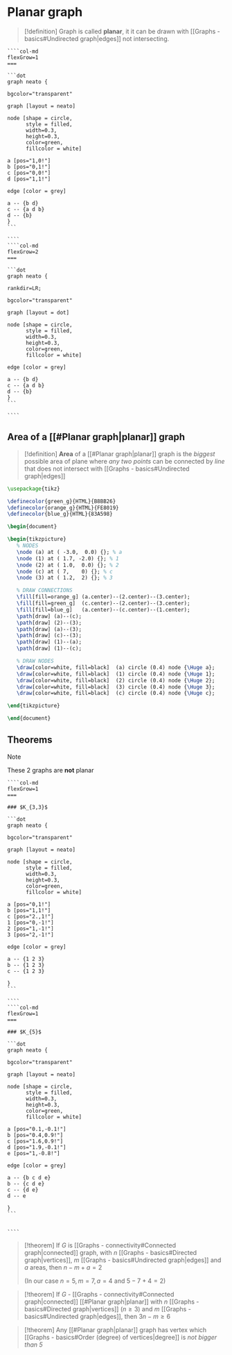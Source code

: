 
# Planar graph

> [!definition] 
> Graph is called **planar**, it it can be drawn with [[Graphs - basics#Undirected graph|edges]] not intersecting.

`````col 
````col-md 
flexGrow=1
===

```dot 
graph neato { 

bgcolor="transparent" 

graph [layout = neato] 

node [shape = circle, 
      style = filled, 
      width=0.3, 
      height=0.3, 
      color=green, 
      fillcolor = white] 

a [pos="1,0!"] 
b [pos="0,1!"] 
c [pos="0,0!"] 
d [pos="1,1!"] 

edge [color = grey] 
 
a -- {b d} 
c -- {a d b} 
d -- {b} 
} 
```

```` 
````col-md 
flexGrow=2
===

```dot 
graph neato { 

rankdir=LR;

bgcolor="transparent" 

graph [layout = dot] 

node [shape = circle, 
      style = filled, 
      width=0.3, 
      height=0.3, 
      color=green, 
      fillcolor = white] 

edge [color = grey] 
 
a -- {b d} 
c -- {a d b} 
d -- {b} 
} 
```

```` 
`````

## Area of a [[#Planar graph|planar]] graph

> [!definition] 
> **Area** of a [[#Planar graph|planar]] graph is the *biggest* possible area of plane where *any two points* can be connected by *line* that does not intersect with [[Graphs - basics#Undirected graph|edges]]

```tikz
\usepackage{tikz}

\definecolor{green_g}{HTML}{B8BB26}
\definecolor{orange_g}{HTML}{FE8019}
\definecolor{blue_g}{HTML}{83A598}

\begin{document}

\begin{tikzpicture}
   % NODES
   \node (a) at ( -3.0,  0.0) {}; % a
   \node (1) at ( 1.7, -2.0) {}; % 1
   \node (2) at ( 1.0,  0.0) {}; % 2
   \node (c) at ( 7,    0) {}; % c
   \node (3) at ( 1.2,  2) {}; % 3

   % DRAW CONNECTIONS
   \fill[fill=orange_g] (a.center)--(2.center)--(3.center);
   \fill[fill=green_g]  (c.center)--(2.center)--(3.center);
   \fill[fill=blue_g]   (a.center)--(c.center)--(1.center);
   \path[draw] (a)--(c);
   \path[draw] (2)--(3);
   \path[draw] (a)--(3);
   \path[draw] (c)--(3);
   \path[draw] (1)--(a);
   \path[draw] (1)--(c);

   % DRAW NODES
   \draw[color=white, fill=black]  (a) circle (0.4) node {\Huge a};
   \draw[color=white, fill=black]  (1) circle (0.4) node {\Huge 1};
   \draw[color=white, fill=black]  (2) circle (0.4) node {\Huge 2};
   \draw[color=white, fill=black]  (3) circle (0.4) node {\Huge 3};
   \draw[color=white, fill=black]  (c) circle (0.4) node {\Huge c};

\end{tikzpicture}

\end{document}
```

## Theorems

> [!note] 
> These 2 graphs are **not** planar
> 
> 
> `````col 
> ````col-md 
> flexGrow=1
> ===
> 
> ### $K_{3,3}$
> 
> ```dot 
> graph neato { 
> 
> bgcolor="transparent" 
> 
> graph [layout = neato] 
> 
> node [shape = circle, 
>       style = filled, 
>       width=0.3, 
>       height=0.3, 
>       color=green, 
>       fillcolor = white] 
> 
> a [pos="0,1!"] 
> b [pos="1,1!"] 
> c [pos="2.,1!"] 
> 1 [pos="0,-1!"] 
> 2 [pos="1,-1!"] 
> 3 [pos="2,-1!"] 
> 
> edge [color = grey] 
> 
> a -- {1 2 3}
> b -- {1 2 3}
> c -- {1 2 3}
> 
> } 
> ```
> 
> ```` 
> ````col-md 
> flexGrow=1
> ===
> 
> ### $K_{5}$
> 
> ```dot 
> graph neato { 
> 
> bgcolor="transparent" 
> 
> graph [layout = neato] 
> 
> node [shape = circle, 
>       style = filled, 
>       width=0.3, 
>       height=0.3, 
>       color=green, 
>       fillcolor = white] 
> 
> a [pos="0.1,-0.1!"] 
> b [pos="0.4,0.9!"] 
> c [pos="1.6,0.9!"] 
> d [pos="1.9,-0.1!"] 
> e [pos="1,-0.8!"] 
> 
> edge [color = grey] 
>  
> a -- {b c d e}
> b -- {c d e}
> c -- {d e}
> d -- e
> 
> } 
> ```
> 
> 
> ```` 
> `````

> [!theorem] 
> If $G$ is [[Graphs - connectivity#Connected graph|connected]] graph, with *n* [[Graphs - basics#Directed graph|vertices]], *m* [[Graphs - basics#Undirected graph|edges]] and *a* areas, then
> $n - m + a = 2$
> 
> (In our case $n=5,m=7,a=4$ and $5-7+4=2$)

> [!theorem] 
> If $G$ - [[Graphs - connectivity#Connected graph|connected]] [[#Planar graph|planar]] with *n* [[Graphs - basics#Directed graph|vertices]] ($n \geq 3$) and *m* [[Graphs - basics#Undirected graph|edges]], then 
> $3n-m \geq 6$

> [!theorem] 
> Any [[#Planar graph|planar]] graph has vertex which [[Graphs - basics#Order (degree) of vertices|degree]] is *not bigger than 5*

